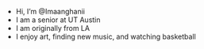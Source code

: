 - Hi, I’m @Imaanghanii
- I am a senior at UT Austin
- I am originally from LA
- I enjoy art, finding new music, and watching basketball

<!---
Imaanghanii/Imaanghanii is a ✨ special ✨ repository because its `README.md` (this file) appears on your GitHub profile.
You can click the Preview link to take a look at your changes.
--->
